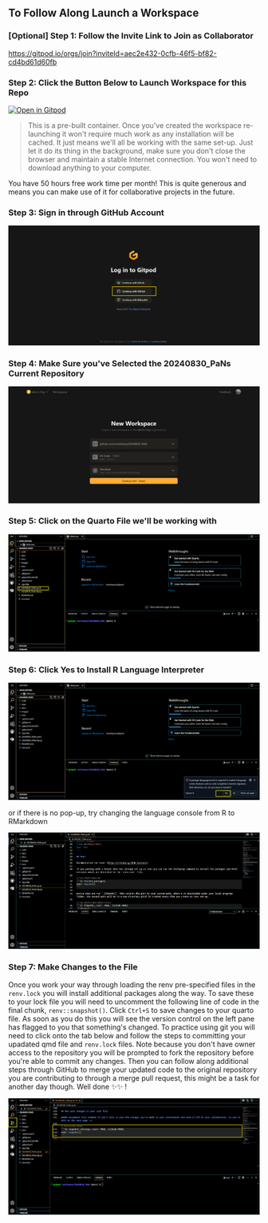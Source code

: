 ## To Follow Along Launch a Workspace

### [Optional] Step 1: Follow the Invite Link to Join as Collaborator

https://gitpod.io/orgs/join?inviteId=aec2e432-0cfb-46f5-bf82-cd4bd61d60fb

### Step 2: Click the Button Below to Launch Workspace for this Repo

[![Open in Gitpod](https://gitpod.io/button/open-in-gitpod.svg)](https://gitpod.io/#github.com/omiridoue/20240830_PaNs)

> This is a pre-built container. Once you've created the workspace re-launching it won't require much work as any installation will be cached. It just means we'll all be working with the same set-up. Just let it do its thing in the background, make sure you don't close the browser and maintain a stable Internet connection. You won't need to download anything to your computer. 

You have 50 hours free work time per month! This is quite generous and means you can make use of it for collaborative projects in the future. 

### Step 3: Sign in through GitHub Account

![alt text](images/step1.png)

### Step 4: Make Sure you've Selected the 20240830_PaNs Current Repository

![alt text](images/step2.png)

### Step 5: Click on the Quarto File we'll be working with
![alt text](images/step3.png)

### Step 6: Click Yes to Install R Language Interpreter

![alt text](images/step4.png)

or if there is no pop-up, try changing the language console from R to RMarkdown 

![alt text](images/step4_additional.png)

### Step 7: Make Changes to the File

Once you work your way through loading the renv pre-specified files in the `renv.lock` you will install additional packages along the way. To save these to your lock file you will need to uncomment the following line of code in the final chunk, `renv::snapshot()`. Click `Ctrl+S` to save changes to your quarto file. As soon as you do this you will see the version control on the left pane has flagged to you that something's changed. To practice using git you will need to click onto the tab below and follow the steps to committing your upadated qmd file and `renv.lock` files. Note because you don't have owner access to the repository you will be prompted to fork 
the repository before you're able to commit any changes. Then you can follow along additional steps through GitHub to merge your updated code to the original repository
you are contributing to through a merge pull request, this might be a task for another day though. Well done ✨✨ !

![alt text](images/step5.png)